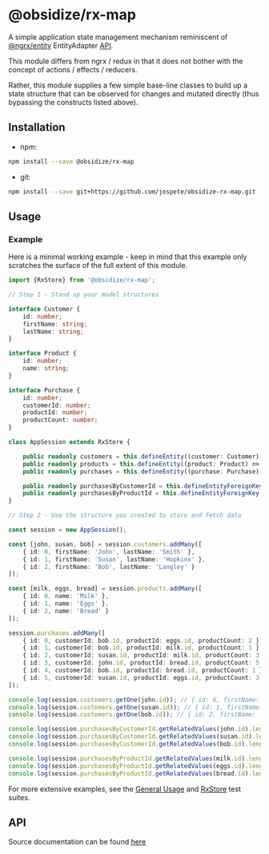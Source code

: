 # @obsidize/rx-map

A simple application state management mechanism reminiscent of  [@ngrx/entity](https://ngrx.io/api/entity) EntityAdapter [API](https://ngrx.io/guide/entity/adapter#adapter-collection-methods).

This module differs from ngrx / redux in that it does not bother with the concept of actions / effects / reducers.

Rather, this module supplies a few simple base-line classes to build up a state structure that can be observed for changes and mutated directly (thus bypassing the constructs listed above).

## Installation

- npm:

```bash
npm install --save @obsidize/rx-map
```

- git:

```bash
npm install --save git+https://github.com/jospete/obsidize-rx-map.git
```

## Usage

### Example

Here is a minimal working example - keep in mind that this example only scratches the surface of the full extent of this module.

```typescript
import {RxStore} from '@obsidize/rx-map';

// Step 1 - Stand up your model structures

interface Customer {
	id: number;
	firstName: string;
	lastName: string;
}

interface Product {
	id: number;
	name: string;
}

interface Purchase {
	id: number;
	customerId: number;
	productId: number;
	productCount: number;
}

class AppSession extends RxStore {

	public readonly customers = this.defineEntity((customer: Customer) => customer.id);
	public readonly products = this.defineEntity((product: Product) => product.id);
	public readonly purchases = this.defineEntity((purchase: Purchase) => purchase.id);

	public readonly purchasesByCustomerId = this.defineEntityForeignKey(this.purchases, purchase => purchase.customerId);
	public readonly purchasesByProductId = this.defineEntityForeignKey(this.purchases, purchase => purchase.productId);
}

// Step 2 - Use the structure you created to store and fetch data

const session = new AppSession();

const [john, susan, bob] = session.customers.addMany([
	{ id: 0, firstName: 'John', lastName: 'Smith' },
	{ id: 1, firstName: 'Susan', lastName: 'Hopkins' },
	{ id: 2, firstName: 'Bob', lastName: 'Langley' }
]);

const [milk, eggs, bread] = session.products.addMany([
	{ id: 0, name: 'Milk' },
	{ id: 1, name: 'Eggs' },
	{ id: 2, name: 'Bread' }
]);

session.purchases.addMany([
	{ id: 0, customerId: bob.id, productId: eggs.id, productCount: 2 },
	{ id: 1, customerId: bob.id, productId: milk.id, productCount: 1 },
	{ id: 2, customerId: susan.id, productId: milk.id, productCount: 3 },
	{ id: 3, customerId: john.id, productId: bread.id, productCount: 5 },
	{ id: 4, customerId: bob.id, productId: bread.id, productCount: 1 },
	{ id: 5, customerId: susan.id, productId: eggs.id, productCount: 3 }
]);

console.log(session.customers.getOne(john.id)); // { id: 0, firstName: 'John', lastName: 'Smith' }
console.log(session.customers.getOne(susan.id)); // { id: 1, firstName: 'Susan', lastName: 'Hopkins' }
console.log(session.customers.getOne(bob.id)); // { id: 2, firstName: 'Bob', lastName: 'Langley' }

console.log(session.purchasesByCustomerId.getRelatedValues(john.id).length); // 1
console.log(session.purchasesByCustomerId.getRelatedValues(susan.id).length); // 2
console.log(session.purchasesByCustomerId.getRelatedValues(bob.id).length); // 3

console.log(session.purchasesByProductId.getRelatedValues(milk.id).length); // 2
console.log(session.purchasesByProductId.getRelatedValues(eggs.id).length); // 2
console.log(session.purchasesByProductId.getRelatedValues(bread.id).length); // 2
```

For more extensive examples, see the 
[General Usage](https://github.com/jospete/obsidize-rx-map/blob/master/tests/general-usage.spec.ts)
and [RxStore](https://github.com/jospete/obsidize-rx-map/blob/master/tests/rx-store.spec.ts)
test suites.

## API

Source documentation can be found [here](https://jospete.github.io/obsidize-rx-map/)